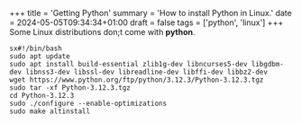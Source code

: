 +++
title = 'Getting Python'
summary = 'How to install Python in Linux.'
date = 2024-05-05T09:34:34+01:00
draft = false
tags = ['python', 'linux']
+++
Some Linux distributions don;t come with **python**.

```
sx#!/bin/bash
sudo apt update
sudo apt install build-essential zlib1g-dev libncurses5-dev libgdbm-dev libnss3-dev libssl-dev libreadline-dev libffi-dev libbz2-dev
wget https://www.python.org/ftp/python/3.12.3/Python-3.12.3.tgz
sudo tar -xf Python-3.12.3.tgz
cd Python-3.12.3
sudo ./configure --enable-optimizations
sudo make altinstall
```
